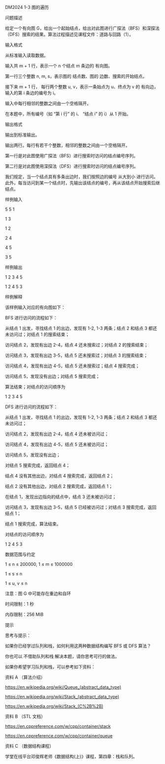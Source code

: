 DM2024 1-3 图的遍历

问题描述

给定一个有向图 G，给出一个起始结点，给出对此图进行广探法（BFS）和深探法（DFS）搜索的结果。算法过程描述见课程文件：道路与回路（1）。

输入格式

从标准输入读取数据。

输入共 m + 1 行，表示一个 n 个结点 m 条边的 有向图。

第一行三个整数 n, m, s，表示图的 结点数、图的 边数、搜索的开始结点。

接下来 m + 1 行， 每行两个整数 u, v，表示一条始点为 u、终点为 v 的 有向边，输入的第 i 条边的编号为 i。

输入中每行相邻的整数之间由一个空格隔开。

在本题中，所有编号（如 “第 i 行” 的 i、 “结点 i” 的 i）从 1 开始。

输出格式

输出到标准输出。

输出两行。每行有若干个整数，相邻的整数之间由一个空格隔开。

第一行是对此图使用广探法（BFS）进行搜索时访问的结点编号序列。

第二行是对此图使用深探法（DFS）进行搜索时访问的结点编号序列。

我们规定，当一个结点具有多条出边时，我们按照边的编号 从大到小 进行访问。此外，每当访问到某一个结点时，先输出该结点的编号，再从该结点开始搜索后继结点。

样例输入

5 5 1

1 3

1 2

2 4

4 5

3 5

样例输出

1 2 3 4 5

1 2 4 5 3

样例解释

该样例输入对应的有向图如下：



BFS 进行访问的流程如下：

从结点 1 出发，寻找结点 1 的出边，发现有 1-2, 1-3 两条；结点 2 和结点 3 都还未访问过；对结点 1 的搜索结束；

访问结点 2，发现有出边 2-4，结点 4 还未搜索过；对结点 2 的搜索结束；

访问结点 3，发现有出边 3-5，结点 5 还未搜索过；对结点 3 的搜索结束；

访问结点 4，发现有出边 4-5，结点 5 还未搜索过；结点 4 搜索完成；

访问结点 5，发现没有出边；对结点 5 搜索完成；

算法结束；对结点的访问顺序为

1 2 3 4 5

DFS 进行访问的流程如下：

从结点 1 出发，寻找结点 1 的出边，发现有 1-2, 1-3 两条；结点 2 和结点 3 都还未访问过；

访问结点 2，发现有出边 2-4，结点 4 还未被访问过；

访问结点 4，发现有出边 4-5，结点 5 还未被访问过；

访问结点 5，发现没有出边；

对结点 5 搜索完成，返回结点 4；

结点 4 没有其他出边，对结点 4 搜索完成，返回结点 2；

结点 2 没有其他出边，对结点 2 搜索完成，返回结点 1；

在结点 1，发现出边指向的结点中，结点 3 还未被访问过；

访问结点 3，发现有出边 3-5，结点 5 已经被访问过；对结点 3 搜索完成，返回结点 1；

结点 1 搜索完成，算法结束。

对结点的访问顺序为

1 2 4 5 3

数据范围与约定

1 ≤ n ≤ 200000, 1 ≤ m ≤ 1000000

1 ≤ s ≤ n

1 ≤ u, v ≤ n

注意：图 G 中可能存在重边和自环

时间限制：1 秒

内存限制：256 MiB

提示

思考与提示：

如果你已经学过队列和栈，如何利用这两种数据结构编写 BFS 或 DFS 算法？

你也可以 不借助队列和栈 解决本题，请你思考可行的做法。

如果你希望学习队列和栈，可以参考如下资料：

资料 A （算法介绍）

https://en.wikipedia.org/wiki/Queue_(abstract_data_type)

https://en.wikipedia.org/wiki/Stack_(abstract_data_type)

https://en.wikipedia.org/wiki/Stack_(C%2B%2B)

资料 B （STL 文档）

https://en.cppreference.com/w/cpp/container/stack

https://en.cppreference.com/w/cpp/container/queue

资料 C （数据结构课程）

学堂在线平台邓俊辉老师《数据结构(上)》课程，第四章：栈和队列。
